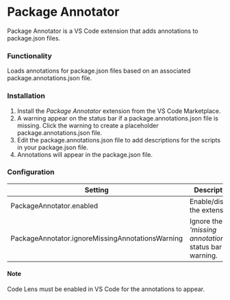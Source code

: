 # Package Annotator

Package Annotator is a VS Code extension that adds annotations to package.json files.

### Functionality
Loads annotations for package.json files based on an associated package.annotations.json file.

### Installation
1. Install the *Package Annotator* extension from the VS Code Marketplace.
2. A warning appear on the status bar if a package.annotations.json file is missing. Click the warning to create a placeholder package.annotations.json file.
3. Edit the package.annotations.json file to add descriptions for the scripts in your package.json file.
4. Annotations will appear in the package.json file.

### Configuration

| Setting | Description |
| --- | --- |
| PackageAnnotator.enabled | Enable/disable the extension.
| PackageAnnotator.ignoreMissingAnnotationsWarning | Ignore the *'missing annotations'* status bar warning.

#### Note
Code Lens must be enabled in VS Code for the annotations to appear.